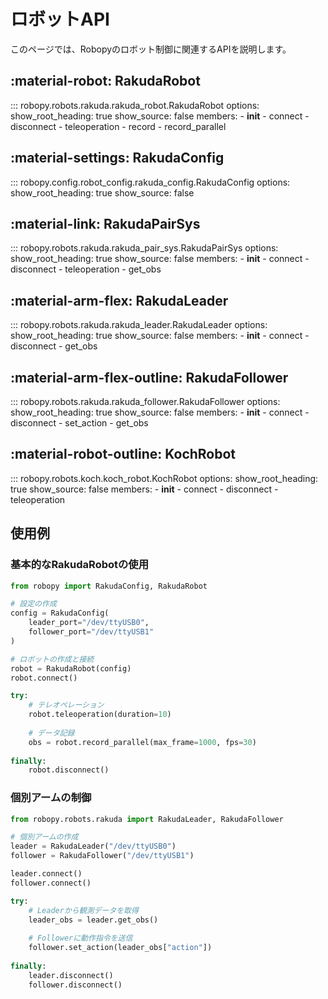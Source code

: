 # ロボットAPI

このページでは、Robopyのロボット制御に関連するAPIを説明します。

## :material-robot: RakudaRobot

::: robopy.robots.rakuda.rakuda_robot.RakudaRobot
    options:
      show_root_heading: true
      show_source: false
      members:
        - __init__
        - connect
        - disconnect
        - teleoperation
        - record
        - record_parallel

## :material-settings: RakudaConfig

::: robopy.config.robot_config.rakuda_config.RakudaConfig
    options:
      show_root_heading: true
      show_source: false

## :material-link: RakudaPairSys

::: robopy.robots.rakuda.rakuda_pair_sys.RakudaPairSys
    options:
      show_root_heading: true
      show_source: false
      members:
        - __init__
        - connect
        - disconnect
        - teleoperation
        - get_obs

## :material-arm-flex: RakudaLeader

::: robopy.robots.rakuda.rakuda_leader.RakudaLeader
    options:
      show_root_heading: true
      show_source: false
      members:
        - __init__
        - connect
        - disconnect
        - get_obs

## :material-arm-flex-outline: RakudaFollower

::: robopy.robots.rakuda.rakuda_follower.RakudaFollower
    options:
      show_root_heading: true
      show_source: false
      members:
        - __init__
        - connect
        - disconnect
        - set_action
        - get_obs

## :material-robot-outline: KochRobot

::: robopy.robots.koch.koch_robot.KochRobot
    options:
      show_root_heading: true
      show_source: false
      members:
        - __init__
        - connect
        - disconnect
        - teleoperation

## 使用例

### 基本的なRakudaRobotの使用

```python
from robopy import RakudaConfig, RakudaRobot

# 設定の作成
config = RakudaConfig(
    leader_port="/dev/ttyUSB0",
    follower_port="/dev/ttyUSB1"
)

# ロボットの作成と接続
robot = RakudaRobot(config)
robot.connect()

try:
    # テレオペレーション
    robot.teleoperation(duration=10)
    
    # データ記録
    obs = robot.record_parallel(max_frame=1000, fps=30)
    
finally:
    robot.disconnect()
```

### 個別アームの制御

```python
from robopy.robots.rakuda import RakudaLeader, RakudaFollower

# 個別アームの作成
leader = RakudaLeader("/dev/ttyUSB0")
follower = RakudaFollower("/dev/ttyUSB1")

leader.connect()
follower.connect()

try:
    # Leaderから観測データを取得
    leader_obs = leader.get_obs()
    
    # Followerに動作指令を送信
    follower.set_action(leader_obs["action"])
    
finally:
    leader.disconnect()
    follower.disconnect()
```